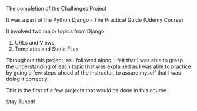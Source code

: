 The completion of the Challenges Project

It was a part of the Python Django - The Practical Guide (Udemy Course)

It involved two major topics from Django:
  1. URLs and Views
  2. Templates and Static Files

Throughout this project, as I followed along, I felt that I was able to grasp the understanding of each topic that was explained as I was able to practice by going a few steps ahead of the instructor, to assure myself that I was doing it correctly.

This is the first of a few projects that would be done in this course.

Stay Tuned!
